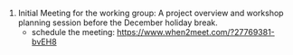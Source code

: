1. Initial Meeting for the working group: A project overview and workshop planning session before the December holiday break.
   - schedule the meeting: https://www.when2meet.com/?27769381-bvEH8
